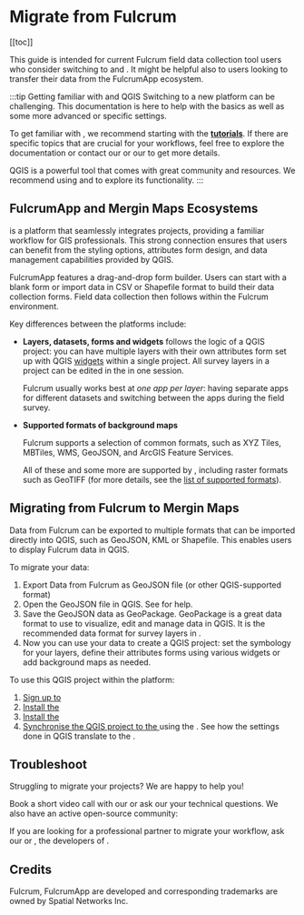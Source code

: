 # Migrate from Fulcrum
[[toc]]

This guide is intended for current Fulcrum field data collection tool users who consider switching to <QGIS link="" text="QGIS" /> and <MainPlatformNameLink />. It might be helpful also to <MainPlatformName /> users looking to transfer their data from the FulcrumApp ecosystem.

:::tip Getting familiar with <MainPlatformName /> and QGIS
Switching to a new platform can be challenging. This documentation is here to help with the basics as well as some more advanced or specific settings.

To get familiar with <MainPlatformNameLink />, we recommend starting with the [**tutorials**](../../tutorials/capturing-first-data/). If there are specific topics that are crucial for your workflows, feel free to explore the documentation or contact our <MerginMapsEmail id="sales" desc="sales team" /> or our <MerginMapsEmail id="support" desc="support team" /> to get more details.

QGIS is a powerful tool that comes with great community and resources. We recommend using <QGISHelp ver="latest" link="user_manual/index.html" text="QGIS User Guide" /> and <QGISHelp ver="latest" link="training_manual/index.html" text="QGIS Training Manual" /> to explore its functionality.
:::

## FulcrumApp and Mergin Maps Ecosystems

<MainPlatformNameLink /> is a platform that seamlessly integrates <QGIS link="" text="QGIS" /> projects, providing a familiar workflow for GIS professionals. This strong connection ensures that <MainPlatformName /> users can benefit from the styling options, attributes form design, and data management capabilities provided by QGIS.

FulcrumApp features a drag-and-drop form builder. Users can start with a blank form or import data in CSV or Shapefile format to build their data collection forms. Field data collection then follows within the Fulcrum environment.

Key differences between the platforms include:

- **Layers, datasets, forms and widgets**
   <MainPlatformName /> follows the logic of a QGIS project: you can have multiple layers with their own attributes form set up with QGIS [widgets](../../layer/form-widgets/) within a single project. All survey layers in a project can be edited in the <MobileAppNameShort /> in one session. 
   
   Fulcrum usually works best at *one app per layer*: having separate apps for different datasets and switching between the apps during the field survey. 

- **Supported formats of background maps**

   Fulcrum supports a selection of common formats, such as XYZ Tiles, MBTiles, WMS, GeoJSON, and ArcGIS Feature Services. 
   
   All of these and some more are supported by <MainPlatformName />, including raster formats such as GeoTIFF (for more details, see the [list of supported formats](../../gis/supported_formats/)).


## Migrating from Fulcrum to Mergin Maps

Data from Fulcrum can be exported to multiple formats that can be imported directly into QGIS, such as GeoJSON, KML or Shapefile. This enables users to display Fulcrum data in QGIS.

To migrate your data:
1. Export Data from Fulcrum as GeoJSON file (or other QGIS-supported format)
2. Open the GeoJSON file in QGIS. See <QGISHelp ver="latest" link="user_manual/managing_data_source/opening_data.html" text="QGIS User guide" /> for help. 
3. Save the GeoJSON data as GeoPackage. GeoPackage is a great data format to use to visualize, edit and manage data in QGIS. It is the recommended data format for survey layers in <MainPlatformName />.
4. Now you can use your data to create a QGIS project: set the symbology for your layers, define their attributes forms using various widgets or add background maps as needed.

To use this QGIS project within the <MainPlatformNameLink /> platform:
1. [Sign up to <MainPlatformName />](../../setup/sign-up-to-mergin-maps/)
2. [Install the <QGISPluginName />](../../setup/install-mergin-maps-plugin-for-qgis/)
3. [Install the <MobileAppName />](../../setup/install-mobile-app/)
4. [Synchronise the QGIS project to the <MobileAppNameShort />](../../manage/synchronisation/) using the <QGISPluginNameShort />. See how the settings done in QGIS translate to the <MobileAppNameShort />.

## Troubleshoot
Struggling to migrate your projects? We are happy to help you!

Book a short video call with our <MerginMapsEmail id="sales" desc="sales team" /> or ask our <MerginMapsEmail id="support" desc="support team" />  your technical questions. We also have an active open-source community:

<CommunityJoin />

If you are looking for a professional partner to migrate your workflow, ask our <MainDomainNameLink id="partners" desc="partners network"/>  or <LutraConsultingWeb />, the developers of <MainPlatformName />.

<PublicImage src="lutra-logo.png" title="Lutra Consulting Ltd. logo" style="width:50%" />

## Credits

Fulcrum, FulcrumApp are developed and corresponding trademarks are owned by Spatial Networks Inc.

